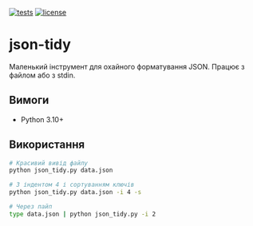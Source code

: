 [![tests](https://img.shields.io/github/actions/workflow/status/Galkainvest/json-tidy/tests.yml?branch=main)](../../actions)
[![license](https://img.shields.io/github/license/Galkainvest/json-tidy)](LICENSE)

# json-tidy
Маленький інструмент для охайного форматування JSON. Працює з файлом або з stdin.

## Вимоги
- Python 3.10+

## Використання
```bash
# Красивий вивід файлу
python json_tidy.py data.json

# З індентом 4 і сортуванням ключів
python json_tidy.py data.json -i 4 -s

# Через пайп
type data.json | python json_tidy.py -i 2
